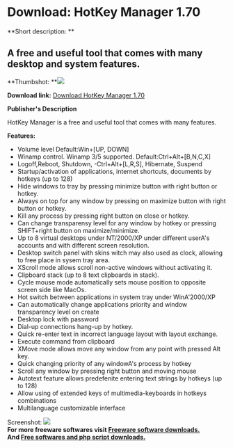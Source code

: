 # Download: HotKey Manager 1.70

**Short description: **

## A free and useful tool that comes with many desktop and system features.

  
**Thumbshot: **![](http://www.freewarefiles.com/screenshot/hkcontrolmgr17_md.gif)   
  
**Download link:** [Download HotKey Manager 1.70](http://freesoftwares.boysofts.com/HotKey-Manager_program_23099.html)  
  

**Publisher's Description**  
  

HotKey Manager is a free and useful tool that comes with many features.

**Features:**

  * Volume level Default:Win+[UP, DOWN] 
  * Winamp control. Winamp 3/5 supported. Default:Ctrl+Alt+[B,N,C,X] 
  * Logoff,Reboot, Shutdown, -Ctrl+Alt+[L,R,S], Hibernate, Suspend 
  * Startup/activation of applications, internet shortcuts, documents by hotkeys (up to 128) 
  * Hide windows to tray by pressing minimize button with right button or hotkey. 
  * Always on top for any window by pressing on maximize button with right button or hotkey. 
  * Kill any process by pressing right button on close or hotkey. 
  * Can change transparensy level for any window by hotkey or pressing SHIFT+right button on maximize/minimize. 
  * Up to 8 virtual desktops under NT/2000/XP under different userA's accounts and with different screen resolution. 
  * Desktop switch panel with skins witch may also used as clock, allowing to free place in sysem tray area. 
  * XScroll mode allows scroll non-active windows without activating it. 
  * Clipboard stack (up to 8 text clipboards in stack). 
  * Cycle mouse mode automatically sets mouse position to opposite screen side like MacOs. 
  * Hot switch between applications in system tray under WinA'2000/XP 
  * Can automatically change applications priority and window transparency level on create 
  * Desktop lock with password 
  * Dial-up connections hang-up by hotkey. 
  * Quick re-enter text in incorrect language layout with layout exchange. 
  * Execute command from clipboard 
  * XMove mode allows move any window from any point with pressed Alt key. 
  * Quick changing priority of any windowA's process by hotkey 
  * Scroll any window by pressing right button and moving mouse 
  * Autotext feature allows predefenite entering text strings by hotkeys (up to 128) 
  * Allow using of extended keys of multimedia-keyboards in hotkeys combinations 
  * Multilanguage customizable interface 

  
  
Screenshot: ![](http://www.freewarefiles.com/screenshot/hkcontrolmgr17.gif)  
**For more freeware softwares visit [Freeware software downloads.](http://freesoftwares.boysofts.com/)**   
**And [Free softwares and php script downloads.](http://www.boysofts.com/)**

